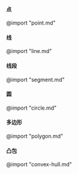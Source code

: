 
#### 点
@import "point.md"
#### 线
@import "line.md"
#### 线段
@import "segment.md"
#### 圆
@import "circle.md"
#### 多边形
@import "polygon.md"
#### 凸包
@import "convex-hull.md"
